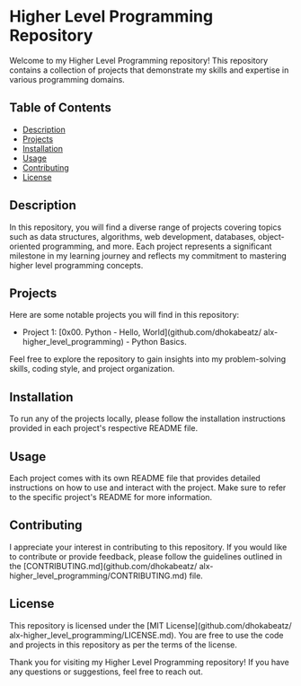 # Higher Level Programming Repository

Welcome to my Higher Level Programming repository! This repository contains a collection of projects that demonstrate my skills and expertise in various programming domains.

## Table of Contents
- [Description](#description)
- [Projects](#projects)
- [Installation](#installation)
- [Usage](#usage)
- [Contributing](#contributing)
- [License](#license)

## Description
In this repository, you will find a diverse range of projects covering topics such as data structures, algorithms, web development, databases, object-oriented programming, and more. Each project represents a significant milestone in my learning journey and reflects my commitment to mastering higher level programming concepts.

## Projects
Here are some notable projects you will find in this repository:
- Project 1: [0x00. Python - Hello, World](github.com/dhokabeatz/
alx-higher_level_programming) - Python Basics.

Feel free to explore the repository to gain insights into my problem-solving skills, coding style, and project organization.

## Installation
To run any of the projects locally, please follow the installation instructions provided in each project's respective README file.

## Usage
Each project comes with its own README file that provides detailed instructions on how to use and interact with the project. Make sure to refer to the specific project's README for more information.

## Contributing
I appreciate your interest in contributing to this repository. If you would like to contribute or provide feedback, please follow the guidelines outlined in the [CONTRIBUTING.md](github.com/dhokabeatz/
alx-higher_level_programming/CONTRIBUTING.md) file.

## License
This repository is licensed under the [MIT License](github.com/dhokabeatz/
alx-higher_level_programming/LICENSE.md). You are free to use the code and projects in this repository as per the terms of the license.

Thank you for visiting my Higher Level Programming repository! If you have any questions or suggestions, feel free to reach out.

